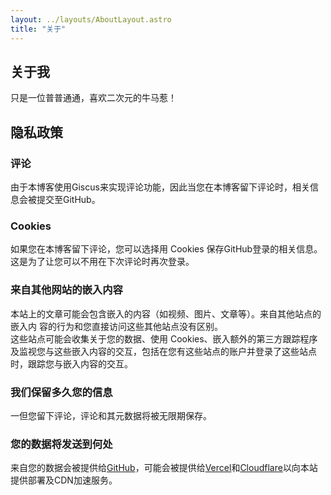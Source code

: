 ```yaml
---
layout: ../layouts/AboutLayout.astro
title: "关于"
---
```

## 关于我

只是一位普普通通，喜欢二次元的牛马惹！

## 隐私政策

### 评论
由于本博客使用Giscus来实现评论功能，因此当您在本博客留下评论时，相关信息会被提交至GitHub。

### Cookies
如果您在本博客留下评论，您可以选择用 Cookies 保存GitHub登录的相关信息。这是为了让您可以不用在下次评论时再次登录。

### 来自其他网站的嵌入内容
本站上的文章可能会包含嵌入的内容（如视频、图片、文章等）。来自其他站点的嵌入内
容的行为和您直接访问这些其他站点没有区别。  
这些站点可能会收集关于您的数据、使用 Cookies、嵌入额外的第三方跟踪程序及监视您与这些嵌入内容的交互，包括在您有这些站点的账户并登录了这些站点时，跟踪您与嵌入内容的交互。

### 我们保留多久您的信息
一但您留下评论，评论和其元数据将被无限期保存。

### 您的数据将发送到何处
来自您的数据会被提供给[GitHub](https://github.com/)，可能会被提供给[Vercel](https://vercel.com/)和[Cloudflare](https://www.cloudflare.com/)以向本站提供部署及CDN加速服务。
